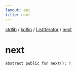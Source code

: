 ```yaml
---
layout: api
title: next
---
```

[stdlib](../../index.html) / [kotlin](../index.html) / [ListIterator](index.html) / [next](next.html)

# next

```
abstract public fun next(): T
```
